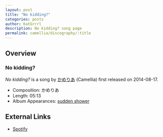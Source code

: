 ```yaml
---
layout: post
title: "No kidding?"
categories: posts
author: KatGrrrl
description: No kidding? song page
permalink: camellia/discography/:title
---
```


## Overview

### No kidding?

*No kidding?* is a song by [かめりあ](/camellia) (Camellia) first released on 2014-08-17.

* Composition: かめりあ
* Length: 05:13
* Album Appearances: [sudden shower](<{% link postsInclude/_posts/camellia/albums/sudden-shower/2023-12-05-sudden-shower.md %}>)

## External Links

* [Spotify](https://open.spotify.com/track/4r2pol4kfyxtSpgeOHMxgS?si=6d227ab31b354ee8)
